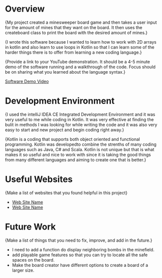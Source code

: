 # Overview

{My project created a minesweeper board game and then takes a user input for the amount of mines that they want on the board. It then uses the createboard class to print the board with the desired amount of mines.}

{I wrote this software because I wanted to learn how to work with 2D arrays in kotlin and also learn to use loops in Kotlin so that I can learn some of the harder things there is to offer from learning a new coding language.}

{Provide a link to your YouTube demonstration. It should be a 4-5 minute demo of the software running and a walkthrough of the code. Focus should be on sharing what you learned about the language syntax.}

[Software Demo Video](http://youtube.link.goes.here)

# Development Environment

{I used the intelliJ IDEA CE Integrated Development Environment and it was very useful to me while coding in Kotlin. It was very effective at finding the bulit in methods I was looking for while writing the code and it was also very easy to start and new project and begin coding right away.}

{Kotlin is a coding that supports both object oriented and functional programming. Kotlin was developedto combine the strenths of many coding languages such as Java, C# and Scala. Kotlin is not unique but that is what makes it so useful and nice to work with since it is taking the good things from many different languages and aiming to create one that is better.}

# Useful Websites

{Make a list of websites that you found helpful in this project}

- [Web Site Name](https://exercism.org/tracks/kotlin)
- [Web Site Name](https://hyperskill.org/study-plan)

# Future Work

{Make a list of things that you need to fix, improve, and add in the future.}

- I need to add a function do display neighboring bombs in the minefield.
- add playable game features so that you can try to locate all the safe spaces on the board.
- Make the board creator have different options to create a board of a larger size.